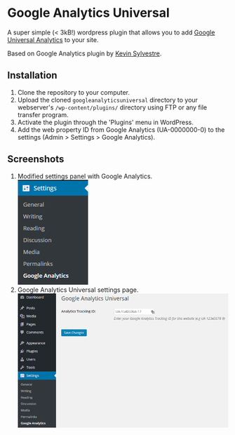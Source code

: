 # Google Analytics Universal
A super simple (< 3kB!) wordpress plugin that allows you to add [Google Universal Analytics](http://www.google.com/analytics) to your site. 

Based on Google Analytics plugin by [Kevin Sylvestre](https://wordpress.org/plugins/googleanalytics/).

## Installation

1. Clone the repository to your computer.
2. Upload the cloned `googleanalyticsuniversal` directory to your webserver's `/wp-content/plugins/` directory using FTP or any file transfer program.
2. Activate the plugin through the 'Plugins' menu in WordPress.
3. Add the web property ID from Google Analytics (UA-0000000-0) to the settings (Admin > Settings > Google Analytics).

## Screenshots

1. Modified settings panel with Google Analytics.<br />
  ![Modified settings panel with Google Analytics.](screenshot-1.png?raw=true "Modified settings panel with Google Analytics.")
2. Google Analytics Universal settings page.<br />
  ![Google Analytics Universal settings page.](screenshot-2.png?raw=true "Google Analytics Universal settings page.")
